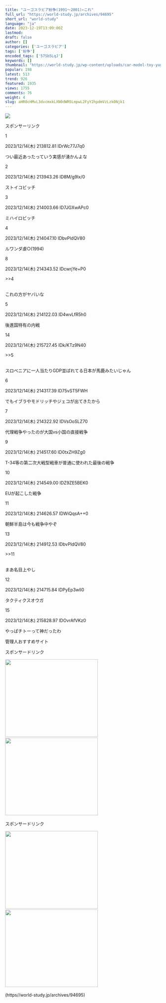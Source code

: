 ```yaml
---
title: "ユーゴスラビア紛争(1991〜2001)←これ"
full_url: "https://world-study.jp/archives/94695"
short_url: "world-study"
language: "ja"
date: 2023-12-19T13:09:00Z
lastmod: 
draft: false
author: []
categories: ['ユーゴスラビア']
tags: ['紛争']
encoded_tags: ['57Sb5LqJ']
keywords: []
thumbnail: "https://world-study.jp/wp-content/uploads/car-model-toy-yugo-vehicle-3421513.jpg"
popular: 198
latest: 513
trend: 926
featured: 1935
views: 1755
comments: 76
weight: 4
slug: aHR0cHMvL3dvcmxkLXN0dWR5LmpwL2FyY2hpdmVzLzk0Njk1
---
```


![](https://world-study.jp/wp-content/uploads/car-model-toy-yugo-vehicle-3421513.jpg)

<div><p class='ps-label'>スポンサーリンク</p><p class='ps-widget'></p><p class='t_h'><p>1 <p> 2023/12/14(木) 213812.81 IDrWc77J7q0</p></p></p><p class='t_b'><p> つい最近あったっていう実感が湧かんよな </p></p><p></p><p class='t_h'><p>2 <p> 2023/12/14(木) 213943.26 ID8M/g9lx/0</p></p></p><p class='t_b'><p> ストイコビッチ </p></p><p></p><p class='t_h'><p>3 <p> 2023/12/14(木) 214003.66 ID7JGXwAPc0</p></p></p><p class='t_b'><p> ミハイロビッチ </p></p><p></p><p class='t_h'><p>4 <p> 2023/12/14(木) 214047.10 IDbvPldQV80</p></p></p><p class='t_b'><p> ルワンダ虐○(1994) </p></p><p></p><p class='t_h t_i'><p>8 <p> 2023/12/14(木) 214343.52 IDcwrjYe+P0</p></p></p><p class='t_b t_i'><p><p class='anchor'>>>4</p><br> これの方がヤバいな </p></p><p></p><p class='t_h'><p>5 <p> 2023/12/14(木) 214122.03 ID4wvLfR5h0</p></p></p><p class='t_b'><p> 後進国特有の内戦 </p></p><p></p><p class='t_h t_i'><p>14 <p> 2023/12/14(木) 215727.45 IDk/KTz9N40</p></p></p><p class='t_b t_i'><p><p class='anchor'>>>5</p><br> スロベニアに一人当たりGDP並ばれてる日本が馬鹿みたいじゃん </p></p><p></p><p class='t_h'><p>6 <p> 2023/12/14(木) 214317.39 ID75vST5FWH</p></p></p><p class='t_b'><p> でもイブラやモドリッチやジェコが出てきたから </p></p><p></p><p class='t_h'><p>7 <p> 2023/12/14(木) 214322.92 IDVsOoSLZ70</p></p></p><p class='t_b'><p> 代理戦争やったのが大国vs小国の直接戦争 </p></p><p></p><p class='t_h'><p>9 <p> 2023/12/14(木) 214517.60 ID0txZH9Zg0</p></p></p><p class='t_b'><p> T-34等の第二次大戦型戦車が普通に使われた最後の戦争 </p></p><p></p><p class='t_h'><p>10 <p> 2023/12/14(木) 214549.00 IDZ9ZE5BEK0</p></p></p><p class='t_b'><p> EUが起こした戦争 </p></p><p></p><p class='t_h'><p>11 <p> 2023/12/14(木) 214626.57 IDWiQqsA++0</p></p></p><p class='t_b'><p> 朝鮮半島は今も戦争中やぞ </p></p><p></p><p class='t_h t_i'><p>13 <p> 2023/12/14(木) 214912.53 IDbvPldQV80</p></p></p><p class='t_b t_i'><p><p class='anchor'>>>11</p><br> まあ名目上やし </p></p><p></p><p class='t_h'><p>12 <p> 2023/12/14(木) 214715.84 IDPyEp3wIl0</p></p></p><p class='t_b'><p> タクティクスオウガ </p></p><p></p><p class='t_h'><p>15 <p> 2023/12/14(木) 215828.97 IDOvrAfVKz0</p></p></p><p class='t_b'><p> やっぱチトーって神だったわ </p></p><p></p> <p class='textwidget custom-html-widget'></p><p class='top_rss_down_title'> 管理人おすすめサイト </p> <p class='rss4'> </p><p class='posts-under-1'>スポンサードリンク</p><a href='https//hb.afl.rakuten.co.jp/hsc/22147dca.3eb27a4d.22147dcb.ab9930ba/?link_type=pict&ut=eyJwYWdlIjoic2hvcCIsInR5cGUiOiJwaWN0IiwiY29sIjoxLCJjYXQiOiI0NCIsImJhbiI6IjQ2MDEzNSIsImFtcCI6ZmFsc2V9' target='_blank' rel='nofollow sponsored noopener'><img src='https//hbb.afl.rakuten.co.jp/hsb/22147dca.3eb27a4d.22147dcb.ab9930ba/?me_id=1&me_adv_id=460135&t=pict' border='0' alt='' title=''></a> <br> <a href='https//px.a8.net/svt/ejp?a8mat=3TD6WR+3C9O2A+2PEO+1I1IKX' rel='nofollow'> <img border='0' width='300' height='250' alt='' src='https//www23.a8.net/svt/bgt?aid=230722875202&wid=005&eno=01&mid=s00000012624009077000&mc=1'></a> <img border='0' width='1' height='1' src='https//www10.a8.net/0.gif?a8mat=3TD6WR+3C9O2A+2PEO+1I1IKX' alt=''> <a href='https//px.a8.net/svt/ejp?a8mat=3TD6WR+4491HU+54ZG+609HT' rel='nofollow'> <img border='0' width='300' height='250' alt='' src='https//www29.a8.net/svt/bgt?aid=230722875249&wid=005&eno=01&mid=s00000023974001009000&mc=1'></a> <img border='0' width='1' height='1' src='https//www18.a8.net/0.gif?a8mat=3TD6WR+4491HU+54ZG+609HT' alt=''> <p class='posts-under-1'>スポンサードリンク</p><a href='https//px.a8.net/svt/ejp?a8mat=3BQDI5+2RFHW2+3D3Q+65U41' rel='nofollow'> <img border='0' width='300' height='250' alt='' src='https//www28.a8.net/svt/bgt?aid=201104861167&wid=005&eno=01&mid=s00000015695001035000&mc=1'></a> <img border='0' width='1' height='1' src='https//www17.a8.net/0.gif?a8mat=3BQDI5+2RFHW2+3D3Q+65U41' alt=''> <a href='https//px.a8.net/svt/ejp?a8mat=3H5J7Z+P0B9U+50+35UAKX' rel='nofollow'> <img border='0' width='300' height='250' alt='' src='https//www23.a8.net/svt/bgt?aid=210210191042&wid=005&eno=01&mid=s00000000018019121000&mc=1'></a> <img border='0' width='1' height='1' src='https//www10.a8.net/0.gif?a8mat=3H5J7Z+P0B9U+50+35UAKX' alt=''> </div>

(https//world-study.jp/archives/94695)
